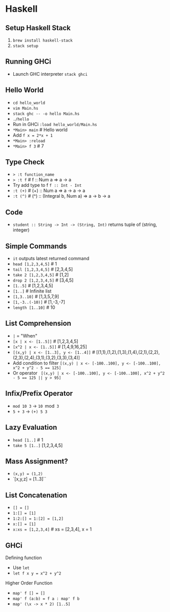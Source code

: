 Haskell
=======

Setup Haskell Stack
-------------------
1. `brew install haskell-stack`
2. `stack setup`

Running GHCi
------------
- Launch GHC interpreter `stack ghci`

Hello World
-----------
- `cd hello_world`
- `vim Main.hs`
- `stack ghc -- -o hello Main.hs`
- `./hello`
- Run in GHCi `:load hello_world/Main.hs`
- `*Main> main` # Hello world
- Add `f x = 2*x + 1`
- `*Main> :reload`
- `*Main> f 3` # 7

Type Check
----------
- `> :t function_name`
- `> :t f` # f :: Num a => a -> a
- Try add type to f `f :: Int - Int`
- `:t (+)` # (+) :: Num a => a -> a -> a
- `:t (^)` # (^) :: (Integral b, Num a) => a -> b -> a

Code
----
- `student :: String -> Int -> (String, Int)` returns tuple of (string, integer)


Simple Commands
---------------
- `it` outputs latest returned command
- `head [1,2,3,4,5]` # 1
- `tail [1,2,3,4,5]` # [2,3,4,5]
- `take 2 [1,2,3,4,5]` # [1,2]
- `drop 2 [1,2,3,4,5]` # [3,4,5]
- `[1..5]` # [1,2,3,4,5]
- `[1..]` # Infinite list
- `[1,3..10]` # [1,3,5,7,9]
- `[1,-3..(-10)]` # [1,-3,-7]
- `length [1..10]` # 10

List Comprehension
------------------
- `|` = "When"
- `[x | x <- [1..5]]` # [1,2,3,4,5]
- `[x^2 | x <- [1..5]]` # [1,4,9,16,25]
- `[(x,y) | x <- [1..3], y <- [1..4]]` #
[(1,1),(1,2),(1,3),(1,4),(2,1),(2,2),(2,3),(2,4),(3,1),(3,2),(3,3),(3,4)]
- Add condition to filter `[(x,y) | x <- [-100..100], y <- [-100..100], x^2 + y^2 - 5 == 125]`
- Or operator ` [(x,y) | x <- [-100..100], y <- [-100..100], x^2 + y^2 - 5 == 125 || y > 95]`

Infix/Prefix Operator
---------------------
- `mod 10 3` -> `10 `mod` 3`
- `5 + 3` -> `(+) 5 3`

Lazy Evaluation
---------------
- `head [1..]` # 1
- `take 5 [1..]` [1,2,3,4,5]

Mass Assignment?
----------------
- `(x,y) = (1,2)`
- `[x,y,z] = [1..3]``

List Concatenation
------------------
- `[] = []`
- `1:[] = [1]`
- `1:2:[] = 1:[2] = [1,2]`
- `x:[] = [1]`
- `x:xs = [1,2,3,4]` # xs = [2,3,4], x = 1

GHCi
----
Defining function
- Use `let`
- `let f x y = x^2 + y^2`

Higher Order Function
- `map' f [] = []`
- `map' f (a:b) = f a : map' f b`
- `map' (\x -> x * 2) [1..5]`

